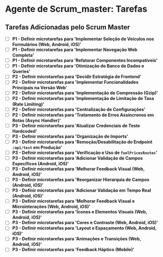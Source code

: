# Agente de Scrum_master: Tarefas

<!-- ATENÇÃO: Não modifique ou remova este cabeçalho e a estrutura geral deste arquivo. Ele é essencial para o funcionamento do sistema. -->

## Tarefas Adicionadas pelo Scrum Master

- [ ] **P1 - Definir microtarefas para 'Implementar Seleção de Veículos nos Formulários (Web, Android, iOS)'**
- [ ] **P1 - Definir microtarefas para 'Implementar Navegação Web Completa'**
- [ ] **P1 - Definir microtarefas para 'Refatorar Componentes Incompatíveis'**
- [ ] **P1 - Definir microtarefas para 'Otimização do Banco de Dados e Queries'**
- [ ] **P2 - Definir microtarefas para 'Decidir Estratégia de Frontend'**
- [ ] **P2 - Definir microtarefas para 'Implementar Funcionalidades Principais na Versão Web'**
- [ ] **P2 - Definir microtarefas para 'Implementação de Compressão (Gzip)'**
- [ ] **P2 - Definir microtarefas para 'Implementação de Limitação de Taxa (Rate Limiting)'**
- [ ] **P2 - Definir microtarefas para 'Centralização de Configurações'**
- [ ] **P2 - Definir microtarefas para 'Tratamento de Erros Assíncronos em Rotas (Async Handler)'**
- [ ] **P3 - Definir microtarefas para 'Atualizar Credenciais de Teste Hardcoded'**
- [ ] **P3 - Definir microtarefas para 'Organização de Imports'**
- [ ] **P3 - Definir microtarefas para 'Remoção/Desabilitação do Endpoint `/api/test` em Produção'**
- [ ] **P3 - Definir microtarefas para 'Verificação e Uso de `fuelPricesRoutes`'**
- [ ] **P3 - Definir microtarefas para 'Adicionar Validação de Campos Específicos (Android, iOS)'**
- [ ] **P3 - Definir microtarefas para 'Melhorar Feedback Visual (Web, Android, iOS)'**
- [ ] **P3 - Definir microtarefas para 'Reorganizar Hierarquia de Campos (Android, iOS)'**
- [ ] **P3 - Definir microtarefas para 'Adicionar Validação em Tempo Real (Android, iOS)'**
- [ ] **P3 - Definir microtarefas para 'Melhorar Feedback Visual e Microinterações (Web, Android, iOS)'**
- [ ] **P3 - Definir microtarefas para 'Ícones e Elementos Visuais (Web, Android, iOS)'**
- [ ] **P3 - Definir microtarefas para 'Cores e Contraste (Web, Android, iOS)'**
- [ ] **P3 - Definir microtarefas para 'Layout e Espaçamento (Web, Android, iOS)'**
- [ ] **P3 - Definir microtarefas para 'Animações e Transições (Web, Android, iOS)'**
- [ ] **P3 - Definir microtarefas para 'Feedback Háptico (Mobile)'**

